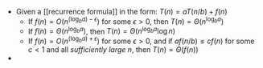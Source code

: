 - Given a [[recurrence formula]] in the form: $T(n) = aT(n/b)+f(n)$
	- If $f(n) = O(n^{(\log_b a) - \epsilon})$ for some $\epsilon >0$, then $T(n) = \Theta(n^{\log_b a})$
	- If $f(n) = \Theta(n^{\log_b a})$, then $T(n) = \Theta(n^{\log_b a} \log n)$
	- If $f(n) = O(n^{(\log_b a) + \epsilon})$ for some $\epsilon >0$, and if $af(n/b) \le cf(n)$ for some $c < 1$ and all *sufficiently large* $n$, then $T(n) = \Theta(f(n))$
-